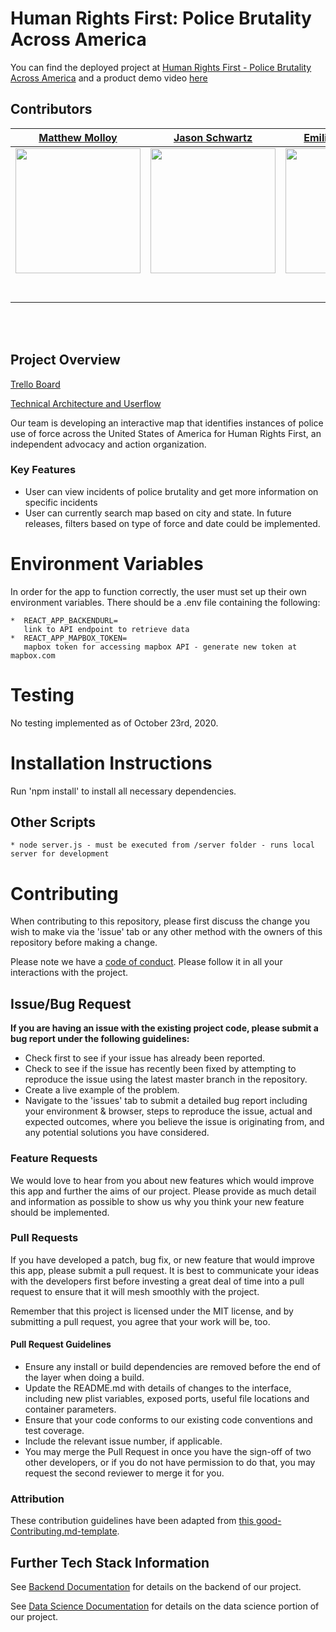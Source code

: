 # Human Rights First: Police Brutality Across America

You can find the deployed project at [Human Rights First - Police Brutality Across America](https://main.d17v0exvwwwzgz.amplifyapp.com/) and a product demo video [here](https://streamable.com/s065r3)

## Contributors

|                                        [Matthew Molloy](https://github.com/)                                        |                                        [Jason Schwartz](https://github.com/)                                        |                                      [Emilio Diaz-Goico](https://github.com/)                                       |                                       [Steele Helbling](https://github.com/)                                        |
| :-----------------------------------------------------------------------------------------------------------------: | :-----------------------------------------------------------------------------------------------------------------: | :-----------------------------------------------------------------------------------------------------------------: | :-----------------------------------------------------------------------------------------------------------------: |
| [<img src="https://ca.slack-edge.com/ESZCHB482-W0138DA1E2C-958485caa8ee-512" width = "200" />](https://github.com/) | [<img src="https://ca.slack-edge.com/ESZCHB482-W012JQ4LYPM-ceff614ba646-512" width = "200" />](https://github.com/) | [<img src="https://ca.slack-edge.com/ESZCHB482-W0123RSBXLP-0bf2bb6576db-512" width = "200" />](https://github.com/) | [<img src="https://ca.slack-edge.com/ESZCHB482-W0138Q55T7A-beb4a8bca6a4-512" width = "200" />](https://github.com/) | [<img src="https://www.dalesjewelers.com/wp-content/uploads/2018/10/placeholder-silhouette-male.png" width = "0" />](https://github.com/) |
|                    [<img src="https://github.com/favicon.ico" width="15"> ](https://github.com/)                    |               [<img src="https://github.com/favicon.ico" width="15"> ](https://github.com/honda0306)                |              [<img src="https://github.com/favicon.ico" width="15"> ](https://github.com/Mister-Corn)               |             [<img src="https://github.com/favicon.ico" width="15"> ](https://github.com/NandoTheessen)              |  |
|    [ <img src="https://static.licdn.com/sc/h/al2o9zrvru7aqj8e1x2rzsrca" width="15"> ](https://www.linkedin.com/)    |    [ <img src="https://static.licdn.com/sc/h/al2o9zrvru7aqj8e1x2rzsrca" width="15"> ](https://www.linkedin.com/)    |    [ <img src="https://static.licdn.com/sc/h/al2o9zrvru7aqj8e1x2rzsrca" width="15"> ](https://www.linkedin.com/)    |    [ <img src="https://static.licdn.com/sc/h/al2o9zrvru7aqj8e1x2rzsrca" width="15"> ](https://www.linkedin.com/)    |

<br>
<br>

## Project Overview

[Trello Board](https://trello.com/b/QWXanExQ/team-c-2009)

[Technical Architecture and Userflow](https://whimsical.com/8sQcpjw3K2XdAiM9aeMkft)

Our team is developing an interactive map that identifies instances of police use of force across the United States of America for Human Rights First, an independent advocacy and action organization.

### Key Features

- User can view incidents of police brutality and get more information on specific incidents
- User can currently search map based on city and state. In future releases, filters based on type of force and date could be implemented.

# Environment Variables

In order for the app to function correctly, the user must set up their own environment variables. There should be a .env file containing the following:

    *  REACT_APP_BACKENDURL=
       link to API endpoint to retrieve data
    *  REACT_APP_MAPBOX_TOKEN=
       mapbox token for accessing mapbox API - generate new token at mapbox.com

# Testing

No testing implemented as of October 23rd, 2020.

# Installation Instructions

Run 'npm install' to install all necessary dependencies.

## Other Scripts

    * node server.js - must be executed from /server folder - runs local server for development

# Contributing

When contributing to this repository, please first discuss the change you wish to make via the 'issue' tab or any other method with the owners of this repository before making a change.

Please note we have a [code of conduct](./CODE_OF_CONDUCT.md). Please follow it in all your interactions with the project.

## Issue/Bug Request

**If you are having an issue with the existing project code, please submit a bug report under the following guidelines:**

- Check first to see if your issue has already been reported.
- Check to see if the issue has recently been fixed by attempting to reproduce the issue using the latest master branch in the repository.
- Create a live example of the problem.
- Navigate to the 'issues' tab to submit a detailed bug report including your environment & browser, steps to reproduce the issue, actual and expected outcomes, where you believe the issue is originating from, and any potential solutions you have considered.

### Feature Requests

We would love to hear from you about new features which would improve this app and further the aims of our project. Please provide as much detail and information as possible to show us why you think your new feature should be implemented.

### Pull Requests

If you have developed a patch, bug fix, or new feature that would improve this app, please submit a pull request. It is best to communicate your ideas with the developers first before investing a great deal of time into a pull request to ensure that it will mesh smoothly with the project.

Remember that this project is licensed under the MIT license, and by submitting a pull request, you agree that your work will be, too.

#### Pull Request Guidelines

- Ensure any install or build dependencies are removed before the end of the layer when doing a build.
- Update the README.md with details of changes to the interface, including new plist variables, exposed ports, useful file locations and container parameters.
- Ensure that your code conforms to our existing code conventions and test coverage.
- Include the relevant issue number, if applicable.
- You may merge the Pull Request in once you have the sign-off of two other developers, or if you do not have permission to do that, you may request the second reviewer to merge it for you.

### Attribution

These contribution guidelines have been adapted from [this good-Contributing.md-template](https://gist.github.com/PurpleBooth/b24679402957c63ec426).

## Further Tech Stack Information

See [Backend Documentation](https://github.com/Lambda-School-Labs/Labs27-C-HRF-BE) for details on the backend of our project.

See [Data Science Documentation](https://github.com/Lambda-School-Labs/Labs27-C-HRF-DS) for details on the data science portion of our project.
